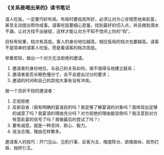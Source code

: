 ### 《关系是喝出来的》读书笔记

请人吃饭，一定要巧妙布局。布局时要投其所好，必须让对方心甘情愿地来赴宴，甚至主动提出帮你成事。请客吃饭要细心思量，找到最好的切入点，并且做到滴水不漏，让对方找不出破绽，这样才能让对方不知不觉间上你的“钩”。

目标有轻重，档次有高低。客人的身份地位越高，相应饭局的档次也要越高。请客不是简单的请客人吃饭，而是看请客的档次高低。

举重若轻，做出一个对方无法拒绝的邀请。
1. 邀请者的身份地位，与自己的关系如何，值不值得与他建立联系；
2. 邀请者是否长眼色懂分寸，会不会提出过分的要求；
3. 邀请的时间和自己的其他大事有没有冲突。

做一个百折不挠的邀请者：
1. 正视拒绝
2. 反躬自省（我有明确的宴请目的吗？我足够了解宴请的对象吗？我体现出足够的诚意了吗？我宴请的理由充分吗？对方拒绝的理由能驳倒吗？我注意到对方有意赴宴的信号了吗？我做最后的尝试了吗？）
3. 要有诚意。就是一种坚持、耐心、毅力。
4. 说法合理。理由花样繁多。

邀请客人的技巧：开门见山、见机行事、反客为主、暗度陈仓、欲擒故纵、趁热打铁、抛砖引玉。